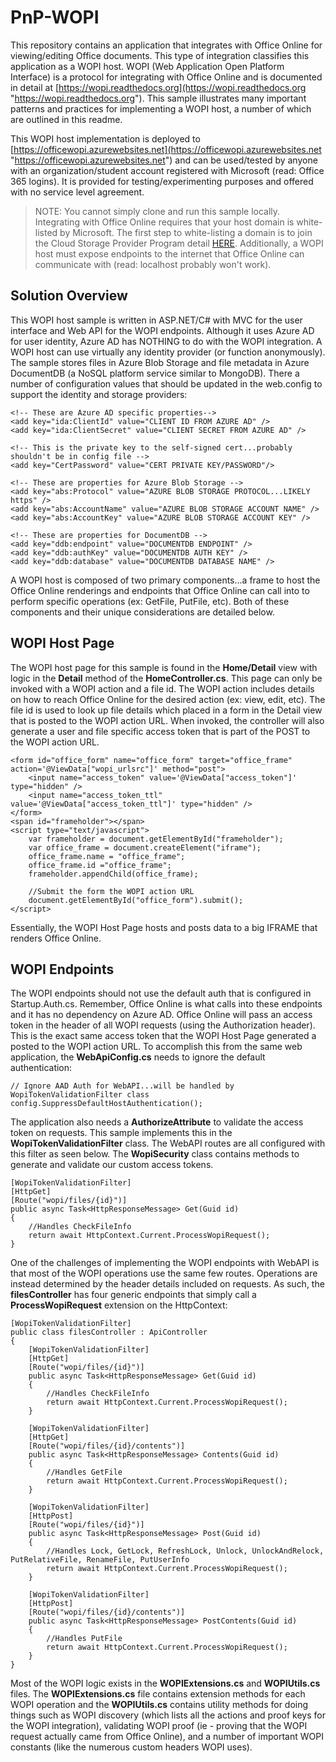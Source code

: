 # PnP-WOPI
This repository contains an application that integrates with Office Online for viewing/editing Office documents. This type of integration classifies this application as a WOPI host. WOPI (Web Application Open Platform Interface) is a protocol for integrating with Office Online and is documented in detail at [https://wopi.readthedocs.org](https://wopi.readthedocs.org "https://wopi.readthedocs.org"). This sample illustrates many important patterns and practices for implementing a WOPI host, a number of which are outlined in this readme. 

This WOPI host implementation is deployed to [https://officewopi.azurewebsites.net](https://officewopi.azurewebsites.net "https://officewopi.azurewebsites.net") and can be used/tested by anyone with an organization/student account registered with Microsoft (read: Office 365 logins). It is provided for testing/experimenting purposes and offered with no service level agreement.

> NOTE: You cannot simply clone and run this sample locally. Integrating with Office Online requires that your host domain is white-listed by Microsoft. The first step to white-listing a domain is to join the Cloud Storage Provider Program detail [HERE](http://dev.office.com/programs/officecloudstorage "HERE"). Additionally, a WOPI host must expose endpoints to the internet that Office Online can communicate with (read: localhost probably won't work).

## Solution Overview ##
This WOPI host sample is written in ASP.NET/C# with MVC for the user interface and Web API for the WOPI endpoints. Although it uses Azure AD for user identity, Azure AD has NOTHING to do with the WOPI integration. A WOPI host can use virtually any identity provider (or function anonymously). The sample stores files in Azure Blob Storage and file metadata in Azure DocumentDB (a NoSQL platform service similar to MongoDB). There a number of configuration values that should be updated in the web.config to support the identity and storage providers:

    <!-- These are Azure AD specific properties-->
    <add key="ida:ClientId" value="CLIENT ID FROM AZURE AD" />
    <add key="ida:ClientSecret" value="CLIENT SECRET FROM AZURE AD" />
    
    <!-- This is the private key to the self-signed cert...probably shouldn't be in config file -->
    <add key="CertPassword" value="CERT PRIVATE KEY/PASSWORD"/>
    
    <!-- These are properties for Azure Blob Storage -->
    <add key="abs:Protocol" value="AZURE BLOB STORAGE PROTOCOL...LIKELY https" />
    <add key="abs:AccountName" value="AZURE BLOB STORAGE ACCOUNT NAME" />
    <add key="abs:AccountKey" value="AZURE BLOB STORAGE ACCOUNT KEY" />
    
    <!-- These are properties for DocumentDB -->
    <add key="ddb:endpoint" value="DOCUMENTDB ENDPOINT" />
    <add key="ddb:authKey" value="DOCUMENTDB AUTH KEY" />
    <add key="ddb:database" value="DOCUMENTDB DATABASE NAME" />

A WOPI host is composed of two primary components...a frame to host the Office Online renderings and endpoints that Office Online can call into to perform specific operations (ex: GetFile, PutFile, etc). Both of these components and their unique considerations are detailed below.

## WOPI Host Page ##
The WOPI host page for this sample is found in the **Home/Detail** view with logic in the **Detail** method of the **HomeController.cs**. This page can only be invoked with a WOPI action and a file id. The WOPI action includes details on how to reach Office Online for the desired action (ex: view, edit, etc). The file id is used to look up file details which placed in a form in the Detail view that is posted to the WOPI action URL. When invoked, the controller will also generate a user and file specific access token that is part of the POST to the WOPI action URL.


    <form id="office_form" name="office_form" target="office_frame" action='@ViewData["wopi_urlsrc"]' method="post">
        <input name="access_token" value='@ViewData["access_token"]' type="hidden" />
        <input name="access_token_ttl" value='@ViewData["access_token_ttl"]' type="hidden" />
    </form>
    <span id="frameholder"></span>
    <script type="text/javascript">
        var frameholder = document.getElementById("frameholder");
        var office_frame = document.createElement("iframe");
        office_frame.name = "office_frame";
        office_frame.id ="office_frame";
        frameholder.appendChild(office_frame);

		//Submit the form the WOPI action URL
        document.getElementById("office_form").submit();
    </script>

Essentially, the WOPI Host Page hosts and posts data to a big IFRAME that renders Office Online.

## WOPI Endpoints ##
The WOPI endpoints should not use the default auth that is configured in Startup.Auth.cs. Remember, Office Online is what calls into these endpoints and it has no dependency on Azure AD. Office Online will pass an access token in the header of all WOPI requests (using the Authorization header). This is the exact same access token that the WOPI Host Page generated a posted to the WOPI action URL. To accomplish this from the same web application, the **WebApiConfig.cs** needs to ignore the default authentication:

	// Ignore AAD Auth for WebAPI...will be handled by WopiTokenValidationFilter class
	config.SuppressDefaultHostAuthentication();

The application also needs a **AuthorizeAttribute** to validate the access token on requests. This sample implements this in the **WopiTokenValidationFilter** class. The WebAPI routes are all configured with this filter as seen below. The **WopiSecurity** class contains methods to generate and validate our custom access tokens.

	[WopiTokenValidationFilter]
    [HttpGet]
    [Route("wopi/files/{id}")]
    public async Task<HttpResponseMessage> Get(Guid id)
    {
        //Handles CheckFileInfo
        return await HttpContext.Current.ProcessWopiRequest();
    }

One of the challenges of implementing the WOPI endpoints with WebAPI is that most of the WOPI operations use the same few routes. Operations are instead determined by the header details included on requests. As such, the **filesController** has four generic endpoints that simply call a **ProcessWopiRequest** extension on the HttpContext:

    [WopiTokenValidationFilter]
    public class filesController : ApiController
    {
        [WopiTokenValidationFilter]
        [HttpGet]
        [Route("wopi/files/{id}")]
        public async Task<HttpResponseMessage> Get(Guid id)
        {
            //Handles CheckFileInfo
            return await HttpContext.Current.ProcessWopiRequest();
        }

        [WopiTokenValidationFilter]
        [HttpGet]
        [Route("wopi/files/{id}/contents")]
        public async Task<HttpResponseMessage> Contents(Guid id)
        {
            //Handles GetFile
            return await HttpContext.Current.ProcessWopiRequest();
        }

        [WopiTokenValidationFilter]
        [HttpPost]
        [Route("wopi/files/{id}")]
        public async Task<HttpResponseMessage> Post(Guid id)
        {
            //Handles Lock, GetLock, RefreshLock, Unlock, UnlockAndRelock, PutRelativeFile, RenameFile, PutUserInfo
            return await HttpContext.Current.ProcessWopiRequest();
        }

        [WopiTokenValidationFilter]
        [HttpPost]
        [Route("wopi/files/{id}/contents")]
        public async Task<HttpResponseMessage> PostContents(Guid id)
        {
            //Handles PutFile
            return await HttpContext.Current.ProcessWopiRequest();
        }
    }

Most of the WOPI logic exists in the **WOPIExtensions.cs** and **WOPIUtils.cs** files. The **WOPIExtensions.cs** file contains extension methods for each WOPI operation and the **WOPIUtils.cs** contains utility methods for doing things such as WOPI discovery (which lists all the actions and proof keys for the WOPI integration), validating WOPI proof (ie - proving that the WOPI request actually came from Office Online), and a number of important WOPI constants (like the numerous custom headers WOPI uses).